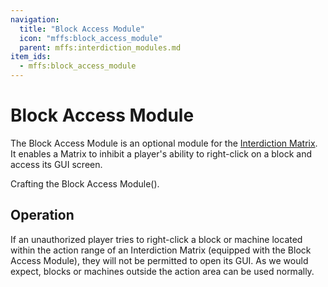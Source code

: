 ```yaml
---
navigation:
  title: "Block Access Module"
  icon: "mffs:block_access_module"
  parent: mffs:interdiction_modules.md
item_ids:
  - mffs:block_access_module
---
```


# Block Access Module

<ItemImage id="mffs:block_access_module" />

The <Color id="dark_purple">Block Access Module</Color> is an optional module for the [Interdiction Matrix](../interdiction_matrix.md). It enables a Matrix to inhibit a player's ability to right-click on a block and access its GUI screen.

Crafting the <Color id="dark_purple">Block Access Module().

<Recipe id="mffs:block_access_module" />

## Operation

If an unauthorized player tries to right-click a block or machine located within the action range of an Interdiction Matrix (equipped with the <Color id="dark_purple">Block Access Module</Color></Color>), they will not be permitted to open its GUI. As we would expect, blocks or machines outside the action area can be used normally.

